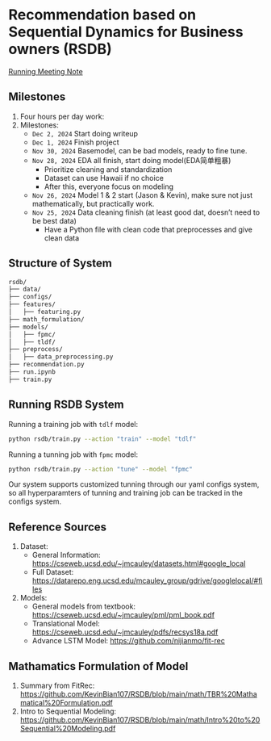 # Recommendation based on Sequential Dynamics for Business owners (RSDB)
[Running Meeting Note](https://docs.google.com/document/d/1wip-kDJHyLVldHFIrES-p2NLOI2Qk7_ww8qfhiIvoc4/edit?usp=sharing)

## Milestones
1. Four hours per day work:
2. Milestones:
    - `Dec 2, 2024` Start doing writeup
    - `Dec 1, 2024` Finish project
    - `Nov 30, 2024` Basemodel, can be bad models, ready to fine tune.
    - `Nov 28, 2024` EDA all finish, start doing model(EDA简单粗暴)
        - Prioritize cleaning and standardization
        - Dataset can use Hawaii if no choice
        - After this, everyone focus on modeling
    - `Nov 26, 2024` Model 1 & 2 start (Jason & Kevin), make sure not just mathematically, but practically work.
    - `Nov 25, 2024` Data cleaning finish (at least good dat, doesn’t need to be best data)
        - Have a Python file with clean code that preprocesses and give clean data

## Structure of System

```bash
rsdb/
├── data/
├── configs/
├── features/
│   ├── featuring.py
├── math_formulation/
├── models/
│   ├── fpmc/
│   ├── tldf/
├── preprocess/
│   ├── data_preprocessing.py
├── recommendation.py
├── run.ipynb
├── train.py
```

## Running RSDB System
Running a training job with `tdlf` model:
```bash
python rsdb/train.py --action "train" --model "tdlf"
```

Running a tunning job with `fpmc` model:
```bash
python rsdb/train.py --action "tune" --model "fpmc"
```

Our system supports customized tunning through our yaml configs system, so all hyperparamters of tunning and training job can be tracked in the configs system.

## Reference Sources
1. Dataset:
    - General Information: https://cseweb.ucsd.edu/~jmcauley/datasets.html#google_local
    - Full Dataset: https://datarepo.eng.ucsd.edu/mcauley_group/gdrive/googlelocal/#files
2. Models:
    - General models from textbook: https://cseweb.ucsd.edu/~jmcauley/pml/pml_book.pdf
    - Translational Model: https://cseweb.ucsd.edu/~jmcauley/pdfs/recsys18a.pdf
    - Advance LSTM Model: https://github.com/nijianmo/fit-rec

## Mathamatics Formulation of Model
1. Summary from FitRec: https://github.com/KevinBian107/RSDB/blob/main/math/TBR%20Mathamatical%20Formulation.pdf
2. Intro to Sequential Modeling: https://github.com/KevinBian107/RSDB/blob/main/math/Intro%20to%20Sequential%20Modeling.pdf

